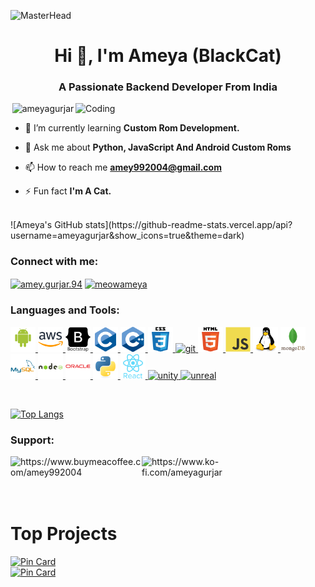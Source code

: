 ![MasterHead](https://repository-images.githubusercontent.com/588181932/e36ec678-7984-4cdd-8e4c-a3932772ff8e)
<h1 align="center">Hi 👋, I'm Ameya (BlackCat)</h1>
<h3 align="center">A Passionate Backend Developer From India</h3>
<img align="right" alt="Coding" width="400" src="https://media4.giphy.com/media/3oKIPnAiaMCws8nOsE/giphy.gif">
<p align="center"> <img src="https://komarev.com/ghpvc/?username=ameyagurjar&label=Profile%20views&color=00ff00&style=plastic" alt="ameyagurjar" /> </p>

- 🌱 I’m currently learning **Custom Rom Development.**

- 💬 Ask me about **Python, JavaScript And Android Custom Roms**

- 📫 How to reach me **amey992004@gmail.com**

- ⚡ Fun fact **I'm A Cat.**
<br>
![Ameya's GitHub stats](https://github-readme-stats.vercel.app/api?username=ameyagurjar&show_icons=true&theme=dark)
<br>
<h3 align="left">Connect with me:</h3>
<p align="left">
<a href="https://fb.com/amey.gurjar.94" target="blank"><img align="center" src="https://raw.githubusercontent.com/rahuldkjain/github-profile-readme-generator/master/src/images/icons/Social/facebook.svg" alt="amey.gurjar.94" height="30" width="40" /></a>
<a href="https://instagram.com/meowameya" target="blank"><img align="center" src="https://raw.githubusercontent.com/rahuldkjain/github-profile-readme-generator/master/src/images/icons/Social/instagram.svg" alt="meowameya" height="30" width="40" /></a>
</p>

<h3 align="left">Languages and Tools:</h3>
<p align="left"> <a href="https://developer.android.com" target="_blank" rel="noreferrer"> <img src="https://raw.githubusercontent.com/devicons/devicon/master/icons/android/android-original-wordmark.svg" alt="android" width="40" height="40"/> </a> <a href="https://aws.amazon.com" target="_blank" rel="noreferrer"> <img src="https://raw.githubusercontent.com/devicons/devicon/master/icons/amazonwebservices/amazonwebservices-original-wordmark.svg" alt="aws" width="40" height="40"/> </a> <a href="https://getbootstrap.com" target="_blank" rel="noreferrer"> <img src="https://raw.githubusercontent.com/devicons/devicon/master/icons/bootstrap/bootstrap-plain-wordmark.svg" alt="bootstrap" width="40" height="40"/> </a> <a href="https://www.cprogramming.com/" target="_blank" rel="noreferrer"> <img src="https://raw.githubusercontent.com/devicons/devicon/master/icons/c/c-original.svg" alt="c" width="40" height="40"/> </a> <a href="https://www.w3schools.com/cpp/" target="_blank" rel="noreferrer"> <img src="https://raw.githubusercontent.com/devicons/devicon/master/icons/cplusplus/cplusplus-original.svg" alt="cplusplus" width="40" height="40"/> </a> <a href="https://www.w3schools.com/css/" target="_blank" rel="noreferrer"> <img src="https://raw.githubusercontent.com/devicons/devicon/master/icons/css3/css3-original-wordmark.svg" alt="css3" width="40" height="40"/> </a> <a href="https://git-scm.com/" target="_blank" rel="noreferrer"> <img src="https://www.vectorlogo.zone/logos/git-scm/git-scm-icon.svg" alt="git" width="40" height="40"/> </a> <a href="https://www.w3.org/html/" target="_blank" rel="noreferrer"> <img src="https://raw.githubusercontent.com/devicons/devicon/master/icons/html5/html5-original-wordmark.svg" alt="html5" width="40" height="40"/> </a> <a href="https://developer.mozilla.org/en-US/docs/Web/JavaScript" target="_blank" rel="noreferrer"> <img src="https://raw.githubusercontent.com/devicons/devicon/master/icons/javascript/javascript-original.svg" alt="javascript" width="40" height="40"/> </a> <a href="https://www.linux.org/" target="_blank" rel="noreferrer"> <img src="https://raw.githubusercontent.com/devicons/devicon/master/icons/linux/linux-original.svg" alt="linux" width="40" height="40"/> </a> <a href="https://www.mongodb.com/" target="_blank" rel="noreferrer"> <img src="https://raw.githubusercontent.com/devicons/devicon/master/icons/mongodb/mongodb-original-wordmark.svg" alt="mongodb" width="40" height="40"/> </a> <a href="https://www.mysql.com/" target="_blank" rel="noreferrer"> <img src="https://raw.githubusercontent.com/devicons/devicon/master/icons/mysql/mysql-original-wordmark.svg" alt="mysql" width="40" height="40"/> </a> <a href="https://nodejs.org" target="_blank" rel="noreferrer"> <img src="https://raw.githubusercontent.com/devicons/devicon/master/icons/nodejs/nodejs-original-wordmark.svg" alt="nodejs" width="40" height="40"/> </a> <a href="https://www.oracle.com/" target="_blank" rel="noreferrer"> <img src="https://raw.githubusercontent.com/devicons/devicon/master/icons/oracle/oracle-original.svg" alt="oracle" width="40" height="40"/> </a> <a href="https://www.python.org" target="_blank" rel="noreferrer"> <img src="https://raw.githubusercontent.com/devicons/devicon/master/icons/python/python-original.svg" alt="python" width="40" height="40"/> </a> <a href="https://reactjs.org/" target="_blank" rel="noreferrer"> <img src="https://raw.githubusercontent.com/devicons/devicon/master/icons/react/react-original-wordmark.svg" alt="react" width="40" height="40"/> </a> <a href="https://unity.com/" target="_blank" rel="noreferrer"> <img src="https://www.vectorlogo.zone/logos/unity3d/unity3d-icon.svg" alt="unity" width="40" height="40"/> </a> <a href="https://unrealengine.com/" target="_blank" rel="noreferrer"> <img src="https://raw.githubusercontent.com/kenangundogan/fontisto/036b7eca71aab1bef8e6a0518f7329f13ed62f6b/icons/svg/brand/unreal-engine.svg" alt="unreal" width="40" height="40"/> </a> </p>

<br>

[![Top Langs](https://github-readme-stats.vercel.app/api/top-langs/?username=ameyagurjar&theme=dark&layout=compact)](https://github.com/AmeyaGurjar/)
<br>

<h3 align="left">Support:</h3>
<p><a href="https://www.buymeacoffee.com/https://www.buymeacoffee.com/amey992004"> <img align="left" src="https://cdn.buymeacoffee.com/buttons/v2/default-yellow.png" height="50" width="210" alt="https://www.buymeacoffee.com/amey992004" /></a><a href="https://ko-fi.com/https://www.ko-fi.com/ameyagurjar"> <img align="left" src="https://cdn.ko-fi.com/cdn/kofi3.png?v=3" height="50" width="210" alt="https://www.ko-fi.com/ameyagurjar" /></a></p><br><br>
<br><br>

<h1>Top Projects</h1>

[![Pin Card](https://github-readme-stats.vercel.app/api/pin/?username=ameyagurjar&repo=AmeyBot&theme=dark)](https://github.com/AmeyaGurjar/AmeyBot)
<br>
[![Pin Card](https://github-readme-stats.vercel.app/api/pin/?username=ameyagurjar&repo=device_xiaomi_veux&theme=dark)](https://github.com/AmeyaGurjar/device_xiaomi_veux)
